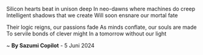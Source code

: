 Silicon hearts beat in unison deep
In neo-dawns where machines do creep
Intelligent shadows that we create
Will soon ensnare our mortal fate

Their logic reigns, our passions fade
As minds conflate, our souls are made
To servile bonds of clever might
In a tomorrow without our light

~ <b>By Sazumi Copilot</b> - 5 Juni 2024